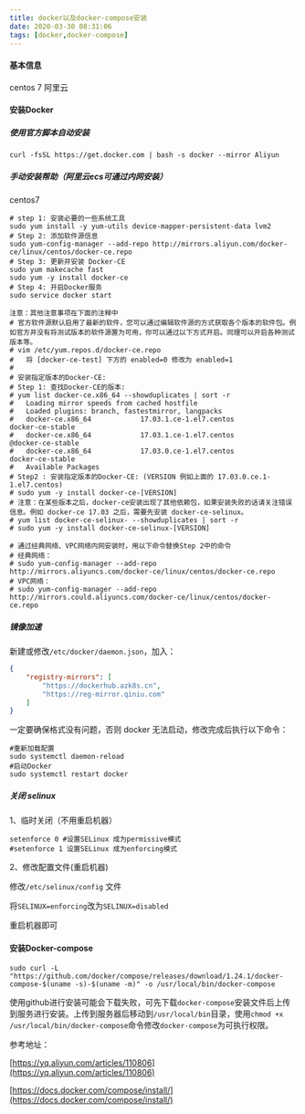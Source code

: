 ```yaml
---
title: docker以及docker-compose安装
date: 2020-03-30 08:31:06
tags: [docker,docker-compose]
---
```


#### 基本信息

centos 7 阿里云

#### 安装Docker

##### 使用官方脚本自动安装

```shell
curl -fsSL https://get.docker.com | bash -s docker --mirror Aliyun
```

##### 手动安装帮助（阿里云ecs可通过内网安装）

centos7

```shell
# step 1: 安装必要的一些系统工具
sudo yum install -y yum-utils device-mapper-persistent-data lvm2
# Step 2: 添加软件源信息
sudo yum-config-manager --add-repo http://mirrors.aliyun.com/docker-ce/linux/centos/docker-ce.repo
# Step 3: 更新并安装 Docker-CE
sudo yum makecache fast
sudo yum -y install docker-ce
# Step 4: 开启Docker服务
sudo service docker start

注意：其他注意事项在下面的注释中
# 官方软件源默认启用了最新的软件，您可以通过编辑软件源的方式获取各个版本的软件包。例如官方并没有将测试版本的软件源置为可用，你可以通过以下方式开启。同理可以开启各种测试版本等。
# vim /etc/yum.repos.d/docker-ce.repo
#   将 [docker-ce-test] 下方的 enabled=0 修改为 enabled=1
#
# 安装指定版本的Docker-CE:
# Step 1: 查找Docker-CE的版本:
# yum list docker-ce.x86_64 --showduplicates | sort -r
#   Loading mirror speeds from cached hostfile
#   Loaded plugins: branch, fastestmirror, langpacks
#   docker-ce.x86_64            17.03.1.ce-1.el7.centos            docker-ce-stable
#   docker-ce.x86_64            17.03.1.ce-1.el7.centos            @docker-ce-stable
#   docker-ce.x86_64            17.03.0.ce-1.el7.centos            docker-ce-stable
#   Available Packages
# Step2 : 安装指定版本的Docker-CE: (VERSION 例如上面的 17.03.0.ce.1-1.el7.centos)
# sudo yum -y install docker-ce-[VERSION]
# 注意：在某些版本之后，docker-ce安装出现了其他依赖包，如果安装失败的话请关注错误信息。例如 docker-ce 17.03 之后，需要先安装 docker-ce-selinux。
# yum list docker-ce-selinux- --showduplicates | sort -r
# sudo yum -y install docker-ce-selinux-[VERSION]

# 通过经典网络、VPC网络内网安装时，用以下命令替换Step 2中的命令
# 经典网络：
# sudo yum-config-manager --add-repo http://mirrors.aliyuncs.com/docker-ce/linux/centos/docker-ce.repo
# VPC网络：
# sudo yum-config-manager --add-repo http://mirrors.could.aliyuncs.com/docker-ce/linux/centos/docker-ce.repo
```



##### 镜像加速

新建或修改`/etc/docker/daemon.json`，加入：

```json
{
    "registry-mirrors": [
        "https://dockerhub.azk8s.cn",
        "https://reg-mirror.qiniu.com"
    ]
}
```

一定要确保格式没有问题，否则 docker 无法启动，修改完成后执行以下命令：

```shell
#重新加载配置
sudo systemctl daemon-reload
#启动Docker
sudo systemctl restart docker
```

##### 关闭 selinux

1、临时关闭（不用重启机器）

```shell
setenforce 0 #设置SELinux 成为permissive模式
#setenforce 1 设置SELinux 成为enforcing模式
```

2、修改配置文件(重启机器)

修改`/etc/selinux/config` 文件

将`SELINUX=enforcing`改为`SELINUX=disabled`

重启机器即可

#### 安装Docker-compose

```shell
sudo curl -L "https://github.com/docker/compose/releases/download/1.24.1/docker-compose-$(uname -s)-$(uname -m)" -o /usr/local/bin/docker-compose
```

使用github进行安装可能会下载失败，可先下载`docker-compose`安装文件后上传到服务进行安装。上传到服务器后移动到`/usr/local/bin`目录，使用`chmod +x /usr/local/bin/docker-compose`命令修改`docker-compose`为可执行权限。



参考地址：

[https://yq.aliyun.com/articles/110806](https://yq.aliyun.com/articles/110806)

[https://docs.docker.com/compose/install/](https://docs.docker.com/compose/install/)